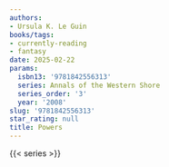```yaml
---
authors:
- Ursula K. Le Guin
books/tags:
- currently-reading
- fantasy
date: 2025-02-22
params:
  isbn13: '9781842556313'
  series: Annals of the Western Shore
  series_order: '3'
  year: '2008'
slug: '9781842556313'
star_rating: null
title: Powers
---
```


<!--more-->

{{< series >}}